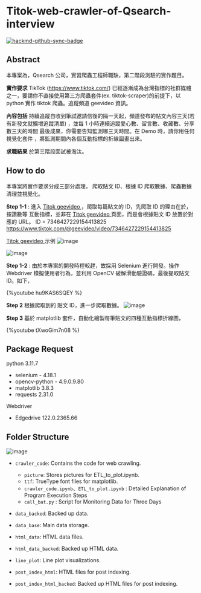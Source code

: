 # Titok-web-crawler-of-Qsearch-interview

[![hackmd-github-sync-badge](https://hackmd.io/amVv-prjSams7Wq-q2yEiQ/badge)](https://hackmd.io/amVv-prjSams7Wq-q2yEiQ)


## Abstract
本專案為，Qsearch 公司，實習爬蟲工程師職缺，第二階段測驗的實作題目。

**實作要求**
TikTok (https://www.tiktok.com/) 已經逐漸成為台灣指標的社群媒體之一，要請你不直接使用第三方爬蟲套件(ex. tiktok-scraper)的前提下，以 python 實作 tiktok 爬蟲。追蹤頻道 geevideo 資訊。

**內容包括**
持續追蹤自收到筆試邀請信後的隔一天起，頻道發布的貼文內容三天(若有新發文就擴增追蹤清單) ，並每 1 小時連續追蹤愛心數、留言數、收藏數、分享數三天的時間
最後成果，你需要告知監測哪三天時間。在 Demo 時，請你用任何視覺化套件 ，將監測期間內各個互動指標的折線圖畫出來。

**求職結果**
於第三階段面試被淘汰。

## How to do
本專案將實作要求分成三部分處理，
爬取貼文 ID、根據 ID 爬取數據、爬蟲數據清理並視覺化。

**Step 1-1** :  進入 [Titok geevideo ](https://www.tiktok.com/@geevideo)，爬取每篇貼文的 ID，先爬取 ID 的理由在於，按讚數等 互動指標，並非在 [Titok geevideo ](https://www.tiktok.com/@geevideo) 頁面，而是會根據貼文 ID 放置於對應的 URL。
ID = 7346427229154413825  https://www.tiktok.com/@geevideo/video/7346427229154413825

[Titok geevideo ](https://www.tiktok.com/@geevideo)示例
![image](https://hackmd.io/_uploads/SJaoRB2CT.png)

![image](https://hackmd.io/_uploads/rykEkLnAp.png)

**Step 1-2** : 由於本專案的開發時程較趕，故採用 Selenium 進行開發。操作 Webdriver 模擬使用者行為，並利用 OpenCV 破解滑動驗證碼，最後提取貼文 ID。如下，

{%youtube hu9KAS6SQEY %}


**Step 2**
根據爬取到的 貼文 ID，進一步爬取數據。
![image](https://hackmd.io/_uploads/B1Pk68nRT.png)

**Step 3**
基於 matplotlib 套件，自動化繪製每筆貼文的四種互動指標折線圖，

{%youtube tXwoGim7n08 %}

## Package Request
python 3.11.7
- selenium - 4.18.1
- opencv-python - 4.9.0.9.80
- matplotlib 3.8.3
- requests 2.31.0

Webdriver
- Edgedrive 122.0.2365.66 

## Folder Structure
![image](https://hackmd.io/_uploads/SJfnHD2A6.png)
- `crawler_code`: Contains the code for web crawling.
  - `picture`: Stores pictures for ETL_to_plot.ipynb.
  - `ttf`: TrueType font files for matplotlib.
  - `crawler_code.ipynb`、`ETL_to_plot.ipynb` : Detailed Explanation of Program Execution Steps
  - `call_bat.py` : Script for Monitoring Data for Three Days


- `data_backed`: Backed up data.
- `data_base`: Main data storage.
- `html_data`: HTML data files.
- `html_data_backed`: Backed up HTML data.
- `line_plot`: Line plot visualizations.
- `post_index_html`: HTML files for post indexing.
- `post_index_html_backed`: Backed up HTML files for post indexing.

